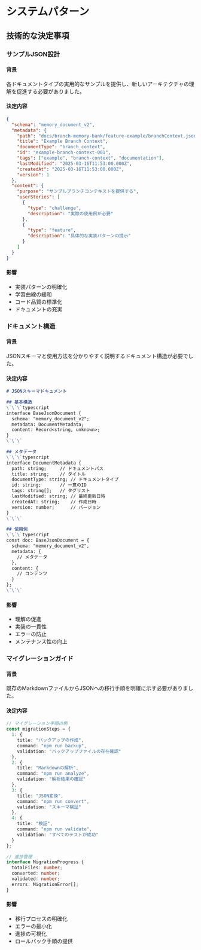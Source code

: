 # システムパターン

## 技術的な決定事項

### サンプルJSON設計

#### 背景
各ドキュメントタイプの実用的なサンプルを提供し、新しいアーキテクチャの理解を促進する必要がありました。

#### 決定内容
```json
{
  "schema": "memory_document_v2",
  "metadata": {
    "path": "docs/branch-memory-bank/feature-example/branchContext.json",
    "title": "Example Branch Context",
    "documentType": "branch_context",
    "id": "example-branch-context-001",
    "tags": ["example", "branch-context", "documentation"],
    "lastModified": "2025-03-16T11:53:00.000Z",
    "createdAt": "2025-03-16T11:53:00.000Z",
    "version": 1
  },
  "content": {
    "purpose": "サンプルブランチコンテキストを提供する",
    "userStories": [
      {
        "type": "challenge",
        "description": "実際の使用例が必要"
      },
      {
        "type": "feature",
        "description": "具体的な実装パターンの提示"
      }
    ]
  }
}
```

#### 影響
- 実装パターンの明確化
- 学習曲線の緩和
- コード品質の標準化
- ドキュメントの充実

### ドキュメント構造

#### 背景
JSONスキーマと使用方法を分かりやすく説明するドキュメント構造が必要でした。

#### 決定内容
```markdown
# JSONスキーマドキュメント

## 基本構造
\`\`\`typescript
interface BaseJsonDocument {
  schema: "memory_document_v2";
  metadata: DocumentMetadata;
  content: Record<string, unknown>;
}
\`\`\`

## メタデータ
\`\`\`typescript
interface DocumentMetadata {
  path: string;     // ドキュメントパス
  title: string;    // タイトル
  documentType: string; // ドキュメントタイプ
  id: string;       // 一意のID
  tags: string[];   // タグリスト
  lastModified: string; // 最終更新日時
  createdAt: string;    // 作成日時
  version: number;      // バージョン
}
\`\`\`

## 使用例
\`\`\`typescript
const doc: BaseJsonDocument = {
  schema: "memory_document_v2",
  metadata: {
    // メタデータ
  },
  content: {
    // コンテンツ
  }
};
\`\`\`
```

#### 影響
- 理解の促進
- 実装の一貫性
- エラーの防止
- メンテナンス性の向上

### マイグレーションガイド

#### 背景
既存のMarkdownファイルからJSONへの移行手順を明確に示す必要がありました。

#### 決定内容
```typescript
// マイグレーション手順の例
const migrationSteps = {
  1: {
    title: "バックアップの作成",
    command: "npm run backup",
    validation: "バックアップファイルの存在確認"
  },
  2: {
    title: "Markdownの解析",
    command: "npm run analyze",
    validation: "解析結果の確認"
  },
  3: {
    title: "JSON変換",
    command: "npm run convert",
    validation: "スキーマ検証"
  },
  4: {
    title: "検証",
    command: "npm run validate",
    validation: "すべてのテストが成功"
  }
};

// 進捗管理
interface MigrationProgress {
  totalFiles: number;
  converted: number;
  validated: number;
  errors: MigrationError[];
}
```

#### 影響
- 移行プロセスの明確化
- エラーの最小化
- 進捗の可視化
- ロールバック手順の提供
